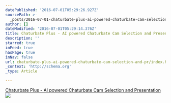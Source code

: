 ```yaml
---
datePublished: '2016-07-01T05:29:26.927Z'
sourcePath: >-
  _posts/2016-07-01-chaturbate-plus-ai-powered-chaturbate-cam-selection-and-pr.md
author: []
dateModified: '2016-07-01T05:29:14.376Z'
title: Chaturbate Plus - AI powered Chaturbate Cam Selection and Presentation
description: ''
starred: true
inFeed: true
hasPage: true
inNav: false
url: chaturbate-plus-ai-powered-chaturbate-cam-selection-and-pr/index.html
_context: 'http://schema.org'
_type: Article

---
```

[Chaturbate Plus - AI powered Chaturbate Cam Selection and Presentation][0]
![](https://the-grid-user-content.s3-us-west-2.amazonaws.com/ec76e6bf-9868-431c-a2dd-942ed59f7db3.jpg)

[0]: https://chaturbate.plus/ "Chaturbate Plus - AI powered Chaturbate Cam Selection and Presentation"